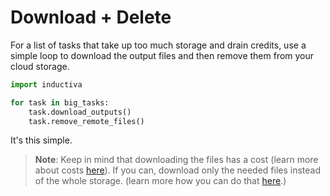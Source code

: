 # Download + Delete


For a list of tasks that take up too much storage and drain credits, use a
simple loop to download the output files and then remove them from your cloud
storage.

```python
import inductiva

for task in big_tasks:
    task.download_outputs()
    task.remove_remote_files()
```

It's this simple.

> **Note**: Keep in mind that downloading the files has a cost (learn more about costs [here](https://inductiva.ai/guides/how-it-works/basics/how-much-does-it-cost)). If you can, download only the needed files instead of the whole storage. (learn more how you can do that [here](download-file-from-project).)
